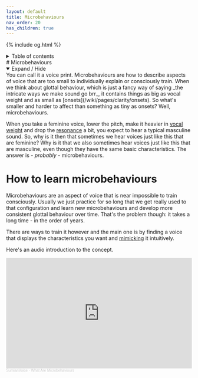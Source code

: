 ```yaml
---
layout: default
title: Microbehaviours
nav_order: 20
has_children: true
---
```

{% include og.html %}
<details closed markdown="block">
  <summary>
    Table of contents
  </summary>
{: .text-delta }
1. TOC
{:toc}
</details>
# Microbehaviours
<details open markdown="block">
  <summary>
    Expand / Hide
  </summary>
You can call it a voice print.
Microbehaviours are how to describe aspects of voice that are too small to individually explain or consciously train. When we think about glottal behaviour, which is just a fancy way of saying _the intricate ways we make sound go brr_, it contains things as big as vocal weight and as small as [onsets](/wiki/pages/clarity/onsets). So what's smaller and harder to affect than something as tiny as onsets? Well, microbehaviours.

When you take a feminine voice, lower the pitch, make it heavier in [vocal weight](/wiki/pages/vocal-weight) and drop the [resonance](/wiki/pages/resonance) a bit, you expect to hear a typical masculine sound. So, why is it then that sometimes we hear voices just like this that are feminine? Why is it that we also sometimes hear voices just like this that are masculine, even though they have the same basic characteristics. The answer is - _probably_ - microbehaviours.


# How to learn microbehaviours
Microbehaviours are an aspect of voice that is near impossible to train consciously. Usually we just practice for so long that we get really used to that configuration and learn new microbehaviours and develop more consistent glottal behaviour over time. That's the problem though: it takes a long time - in the order of years.

There are ways to train it however and the main one is by finding a voice that displays the characteristics you want and [mimicking](/wiki/pages/microbehaviours/mimicry) it intuitively.


Here's an audio introduction to the concept.
<iframe width="100%" height="300" scrolling="no" frameborder="no" allow="autoplay" src="https://w.soundcloud.com/player/?url=https%3A//api.soundcloud.com/tracks/1227336160&color=%23ff5500&auto_play=false&hide_related=false&show_comments=true&show_user=true&show_reposts=false&show_teaser=true&visual=true"></iframe><div style="font-size: 10px; color: #cccccc;line-break: anywhere;word-break: normal;overflow: hidden;white-space: nowrap;text-overflow: ellipsis; font-family: Interstate,Lucida Grande,Lucida Sans Unicode,Lucida Sans,Garuda,Verdana,Tahoma,sans-serif;font-weight: 100;"><a href="https://soundcloud.com/user-312238614" title="SumianVoice" target="_blank" style="color: #cccccc; text-decoration: none;">SumianVoice</a> · <a href="https://soundcloud.com/user-312238614/what-are-microbehaviours" title="What Are Microbehaviours" target="_blank" style="color: #cccccc; text-decoration: none;">What Are Microbehaviours</a></div>
</details>











<!--  -->
